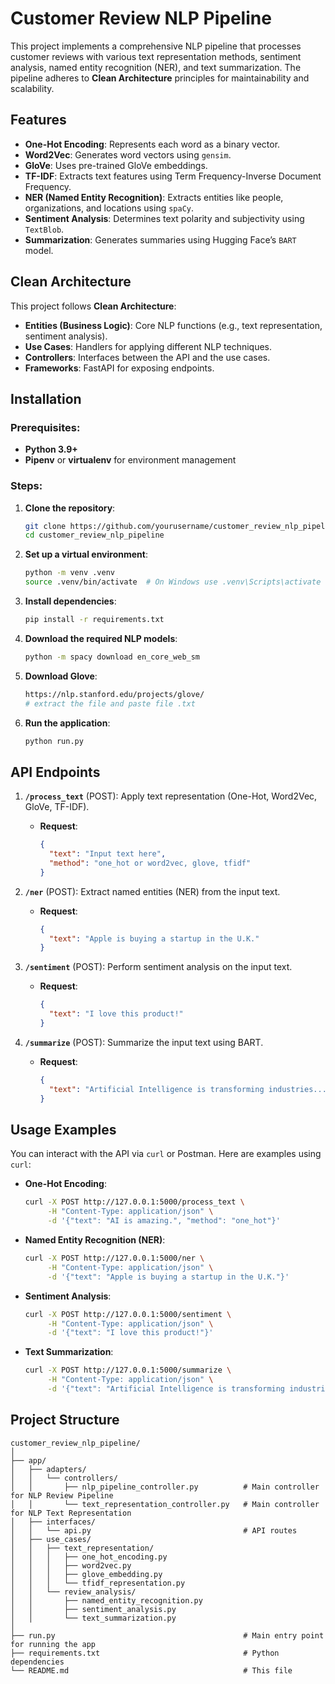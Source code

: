 # Customer Review NLP Pipeline

This project implements a comprehensive NLP pipeline that processes customer reviews with various text representation methods, sentiment analysis, named entity recognition (NER), and text summarization. The pipeline adheres to **Clean Architecture** principles for maintainability and scalability.

## Features

- **One-Hot Encoding**: Represents each word as a binary vector.
- **Word2Vec**: Generates word vectors using `gensim`.
- **GloVe**: Uses pre-trained GloVe embeddings.
- **TF-IDF**: Extracts text features using Term Frequency-Inverse Document Frequency.
- **NER (Named Entity Recognition)**: Extracts entities like people, organizations, and locations using `spaCy`.
- **Sentiment Analysis**: Determines text polarity and subjectivity using `TextBlob`.
- **Summarization**: Generates summaries using Hugging Face’s `BART` model.

## Clean Architecture

This project follows **Clean Architecture**:
- **Entities (Business Logic)**: Core NLP functions (e.g., text representation, sentiment analysis).
- **Use Cases**: Handlers for applying different NLP techniques.
- **Controllers**: Interfaces between the API and the use cases.
- **Frameworks**: FastAPI for exposing endpoints.

## Installation

### Prerequisites:
- **Python 3.9+**
- **Pipenv** or **virtualenv** for environment management

### Steps:

1. **Clone the repository**:
    ```bash
    git clone https://github.com/yourusername/customer_review_nlp_pipeline.git
    cd customer_review_nlp_pipeline
    ```

2. **Set up a virtual environment**:
    ```bash
    python -m venv .venv
    source .venv/bin/activate  # On Windows use .venv\Scripts\activate
    ```

3. **Install dependencies**:
    ```bash
    pip install -r requirements.txt
    ```

4. **Download the required NLP models**:
    ```bash
    python -m spacy download en_core_web_sm
    ```

5. **Download Glove**:
    ```bash
    https://nlp.stanford.edu/projects/glove/
   # extract the file and paste file .txt
    ```

6. **Run the application**:
    ```bash
    python run.py
    ```

## API Endpoints

1. **`/process_text`** (POST): Apply text representation (One-Hot, Word2Vec, GloVe, TF-IDF).
    - **Request**:
      ```json
      {
        "text": "Input text here",
        "method": "one_hot or word2vec, glove, tfidf"
      }
      ```

2. **`/ner`** (POST): Extract named entities (NER) from the input text.
    - **Request**:
      ```json
      {
        "text": "Apple is buying a startup in the U.K."
      }
      ```

3. **`/sentiment`** (POST): Perform sentiment analysis on the input text.
    - **Request**:
      ```json
      {
        "text": "I love this product!"
      }
      ```

4. **`/summarize`** (POST): Summarize the input text using BART.
    - **Request**:
      ```json
      {
        "text": "Artificial Intelligence is transforming industries..."
      }
      ```

## Usage Examples

You can interact with the API via `curl` or Postman. Here are examples using `curl`:

- **One-Hot Encoding**:
    ```bash
    curl -X POST http://127.0.0.1:5000/process_text \
         -H "Content-Type: application/json" \
         -d '{"text": "AI is amazing.", "method": "one_hot"}'
    ```

- **Named Entity Recognition (NER)**:
    ```bash
    curl -X POST http://127.0.0.1:5000/ner \
         -H "Content-Type: application/json" \
         -d '{"text": "Apple is buying a startup in the U.K."}'
    ```

- **Sentiment Analysis**:
    ```bash
    curl -X POST http://127.0.0.1:5000/sentiment \
         -H "Content-Type: application/json" \
         -d '{"text": "I love this product!"}'
    ```

- **Text Summarization**:
    ```bash
    curl -X POST http://127.0.0.1:5000/summarize \
         -H "Content-Type: application/json" \
         -d '{"text": "Artificial Intelligence is transforming industries..."}'
    ```

## Project Structure

```plaintext
customer_review_nlp_pipeline/
│
├── app/
│   ├── adapters/
│   │   └── controllers/
│   │       ├── nlp_pipeline_controller.py          # Main controller for NLP Review Pipeline
│   │       └── text_representation_controller.py   # Main controller for NLP Text Representation
│   ├── interfaces/
│   │   └── api.py                                  # API routes
│   ├── use_cases/
│   │   ├── text_representation/
│   │   │   ├── one_hot_encoding.py
│   │   │   ├── word2vec.py
│   │   │   ├── glove_embedding.py
│   │   │   └── tfidf_representation.py
│   │   └── review_analysis/
│   │       ├── named_entity_recognition.py
│   │       ├── sentiment_analysis.py
│   │       └── text_summarization.py
│
├── run.py                                          # Main entry point for running the app
├── requirements.txt                                # Python dependencies
└── README.md                                       # This file